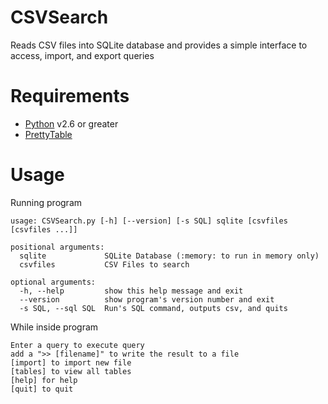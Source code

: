 # CSVSearch
Reads CSV files into SQLite database and provides a simple interface to access, import, and export queries

# Requirements
- [Python](https://www.python.org/) v2.6 or greater
- [PrettyTable](https://code.google.com/p/prettytable/)

# Usage
Running program

    usage: CSVSearch.py [-h] [--version] [-s SQL] sqlite [csvfiles [csvfiles ...]]
    
    positional arguments:
      sqlite             SQLite Database (:memory: to run in memory only)
      csvfiles           CSV Files to search
    
    optional arguments:
      -h, --help         show this help message and exit
      --version          show program's version number and exit
      -s SQL, --sql SQL  Run's SQL command, outputs csv, and quits

While inside program

    Enter a query to execute query
    add a ">> [filename]" to write the result to a file
    [import] to import new file
    [tables] to view all tables
    [help] for help
    [quit] to quit